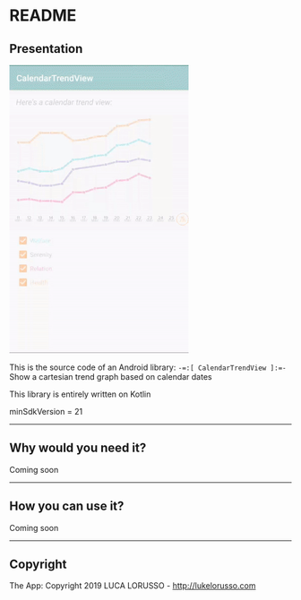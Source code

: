 # README #

## Presentation ##

![Demo](demo.gif)

This is the source code of an Android library: `-=:[ CalendarTrendView ]:=-`  
Show a cartesian trend graph based on calendar dates

This library is entirely written on Kotlin

minSdkVersion = 21

- - -

## Why would you need it? ##

Coming soon  

- - -

## How you can use it? ##

Coming soon  

- - -

## Copyright ##

The App: Copyright 2019 LUCA LORUSSO - http://lukelorusso.com  
